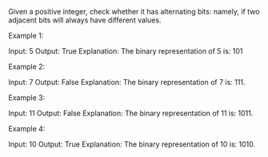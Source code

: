 Given a positive integer, check whether it has alternating bits: namely, if two adjacent bits will always have different values.

Example 1:

Input: 5
Output: True
Explanation:
The binary representation of 5 is: 101

Example 2:

Input: 7
Output: False
Explanation:
The binary representation of 7 is: 111.

Example 3:

Input: 11
Output: False
Explanation:
The binary representation of 11 is: 1011.

Example 4:

Input: 10
Output: True
Explanation:
The binary representation of 10 is: 1010.
